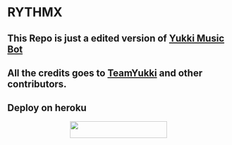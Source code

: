 # RYTHMX

## This Repo is just a edited version of [Yukki Music Bot](github.com/TheYukki/YukkiMusicBot)

## All the credits goes to [TeamYukki](github.com/TeamYukki) and other contributors.

## Deploy on heroku

<p align="center"><a href="https://heroku.com/deploy?template=https://github.com/blackcat097/kanna"> <img src="https://img.shields.io/badge/Deploy%20To%20Heroku-black?style=for-the-badge&logo=heroku" width="220" height="38.45"/></a></p>
